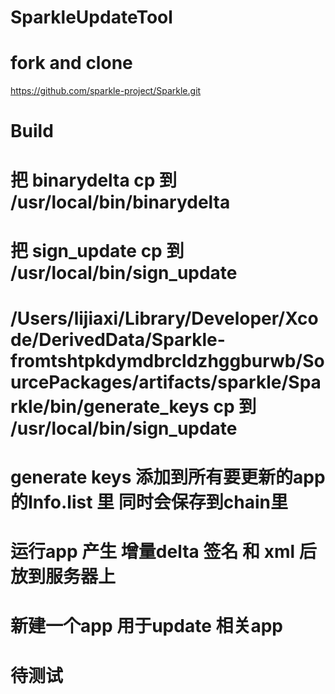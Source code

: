 # SparkleUpdateTool

#  fork and clone 
https://github.com/sparkle-project/Sparkle.git

# Build 
# 把 binarydelta cp 到 /usr/local/bin/binarydelta
# 把 sign_update cp 到 /usr/local/bin/sign_update
# /Users/lijiaxi/Library/Developer/Xcode/DerivedData/Sparkle-fromtshtpkdymdbrcldzhggburwb/SourcePackages/artifacts/sparkle/Sparkle/bin/generate_keys cp 到 /usr/local/bin/sign_update

# generate keys 添加到所有要更新的app的Info.list 里 同时会保存到chain里
# 运行app 产生 增量delta 签名 和 xml 后放到服务器上 
# 新建一个app 用于update 相关app 
# 待测试
